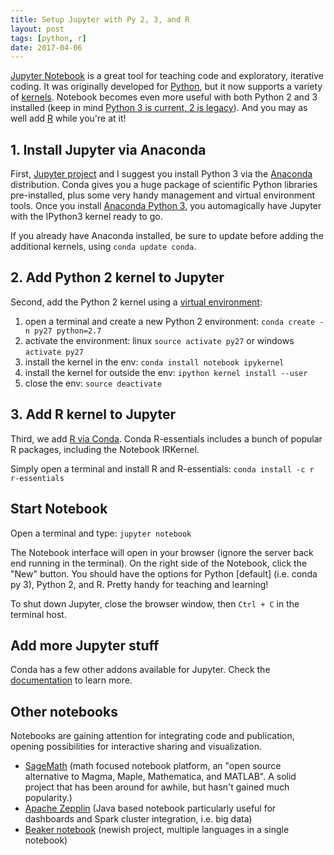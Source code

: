 ```yaml
---
title: Setup Jupyter with Py 2, 3, and R
layout: post
tags: [python, r]
date: 2017-04-06
---
```


[Jupyter Notebook](http://jupyter.org/) is a great tool for teaching code and exploratory, iterative coding.
It was originally developed for [Python](www.python.org), but it now supports a variety of [kernels](https://github.com/jupyter/jupyter/wiki/Jupyter-kernels). 
Notebook becomes even more useful with both Python 2 and 3 installed (keep in mind [Python 3 is current, 2 is legacy](https://wiki.python.org/moin/Python2orPython3)). 
And you may as well add [R](https://www.r-project.org/) while you're at it!

## 1. Install Jupyter via Anaconda

First, [Jupyter project](http://jupyter.org/install.html) and I suggest you install Python 3 via the [Anaconda](https://www.continuum.io/downloads) distribution. 
Conda gives you a huge package of scientific Python libraries pre-installed, plus some very handy management and virtual environment tools. 
Once you install [Anaconda Python 3](https://www.continuum.io/downloads), you automagically have Jupyter with the IPython3 kernel ready to go. 

If you already have Anaconda installed, be sure to update before adding the additional kernels, using `conda update conda`.

## 2. Add Python 2 kernel to Jupyter

Second, add the Python 2 kernel using a [virtual environment](https://conda.io/docs/using/envs.html):

1. open a terminal and create a new Python 2 environment: `conda create -n py27 python=2.7`
2. activate the environment: linux `source activate py27` or windows `activate py27`
3. install the kernel in the env: `conda install notebook ipykernel`
4. install the kernel for outside the env: `ipython kernel install --user`
5. close the env: `source deactivate`

## 3. Add R kernel to Jupyter 

Third, we add [R via Conda](https://docs.continuum.io/anaconda/r_language). 
Conda R-essentials includes a bunch of popular R packages, including the Notebook IRKernel.

Simply open a terminal and install R and R-essentials: `conda install -c r r-essentials`

## Start Notebook

Open a terminal and type: `jupyter notebook`

The Notebook interface will open in your browser (ignore the server back end running in the terminal). 
On the right side of the Notebook, click the "New" button.
You should have the options for Python [default] (i.e. conda py 3), Python 2, and R. 
Pretty handy for teaching and learning!

To shut down Jupyter, close the browser window, then `Ctrl + C` in the terminal host.

## Add more Jupyter stuff

Conda has a few other addons available for Jupyter.
Check the [documentation](https://docs.continuum.io/anaconda/jupyter-notebook-extensions) to learn more.

## Other notebooks

Notebooks are gaining attention for integrating code and publication, opening possibilities for interactive sharing and visualization. 

- [SageMath](http://www.sagemath.org/) (math focused notebook platform, an "open source alternative to Magma, Maple, Mathematica, and MATLAB". A solid project that has been around for awhile, but hasn't gained much popularity.)
- [Apache Zepplin](https://zeppelin.apache.org/) (Java based notebook particularly useful for dashboards and Spark cluster integration, i.e. big data)
- [Beaker notebook](http://beakernotebook.com/) (newish project, multiple languages in a single notebook)
